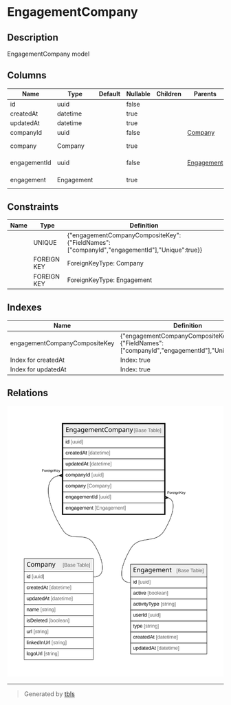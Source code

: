 # EngagementCompany

## Description

EngagementCompany model

## Columns

| Name | Type | Default | Nullable | Children | Parents | Comment |
| ---- | ---- | ------- | -------- | -------- | ------- | ------- |
| id | uuid |  | false |  |  |  |
| createdAt | datetime |  | true |  |  | createdAt |
| updatedAt | datetime |  | true |  |  | updatedAt |
| companyId | uuid |  | false |  | [Company](Company.md) | Company ID |
| company | Company |  | true |  |  | Link to the Company |
| engagementId | uuid |  | false |  | [Engagement](Engagement.md) | Engagement ID |
| engagement | Engagement |  | true |  |  | Link to the Engagement |

## Constraints

| Name | Type | Definition |
| ---- | ---- | ---------- |
|  | UNIQUE | {"engagementCompanyCompositeKey":{"FieldNames":["companyId","engagementId"],"Unique":true}} |
|  | FOREIGN KEY | ForeignKeyType: Company |
|  | FOREIGN KEY | ForeignKeyType: Engagement |

## Indexes

| Name | Definition |
| ---- | ---------- |
| engagementCompanyCompositeKey | {"engagementCompanyCompositeKey":{"FieldNames":["companyId","engagementId"],"Unique":true}} |
| Index for createdAt | Index: true |
| Index for updatedAt | Index: true |

## Relations

![er](EngagementCompany.svg)

---

> Generated by [tbls](https://github.com/k1LoW/tbls)
